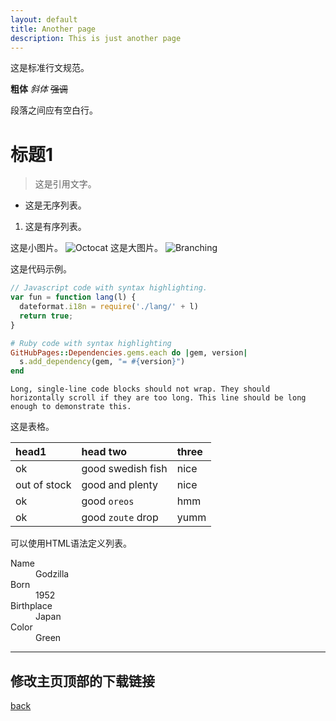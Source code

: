 ```yaml
---
layout: default
title: Another page
description: This is just another page
---
```


这是标准行文规范。

**粗体**
_斜体_
~~强调~~

段落之间应有空白行。

# 标题1

> 这是引用文字。

* 这是无序列表。
1. 这是有序列表。

这是小图片。
![Octocat](https://github.githubassets.com/images/icons/emoji/octocat.png)
这是大图片。
![Branching](https://guides.github.com/activities/hello-world/branching.png)

这是代码示例。
```js
// Javascript code with syntax highlighting.
var fun = function lang(l) {
  dateformat.i18n = require('./lang/' + l)
  return true;
}
```

```ruby
# Ruby code with syntax highlighting
GitHubPages::Dependencies.gems.each do |gem, version|
  s.add_dependency(gem, "= #{version}")
end
```

```
Long, single-line code blocks should not wrap. They should horizontally scroll if they are too long. This line should be long enough to demonstrate this.
```

这是表格。

| head1        | head two          | three |
|:-------------|:------------------|:------|
| ok           | good swedish fish | nice  |
| out of stock | good and plenty   | nice  |
| ok           | good `oreos`      | hmm   |
| ok           | good `zoute` drop | yumm  |

可以使用HTML语法定义列表。
<dl>
<dt>Name</dt>
<dd>Godzilla</dd>
<dt>Born</dt>
<dd>1952</dd>
<dt>Birthplace</dt>
<dd>Japan</dd>
<dt>Color</dt>
<dd>Green</dd>
</dl>

***

## 修改主页顶部的下载链接


[back](./)
